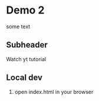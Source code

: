 # Demo 2

some text


## Subheader

Watch yt tutorial

## Local dev

1. open index.html in your browser